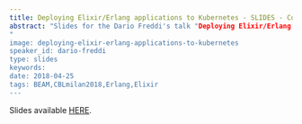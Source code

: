 ```yaml
---
title: Deploying Elixir/Erlang applications to Kubernetes - SLIDES - Code BEAM Lite Milan 2018
abstract: "Slides for the Dario Freddi's talk "Deploying Elixir/Erlang applications to Kubernetes - the right way" - Code BEAM Lite Milan 2018
"
image: deploying-elixir-erlang-applications-to-kubernetes
speaker_id: dario-freddi
type: slides
keywords: 
date: 2018-04-25
tags: BEAM,CBLmilan2018,Erlang,Elixir
---
```

Slides available <a href="/uploads/media/default/0001/01/7760ae3859f5d53c9f98b8bbff275d7060f6a806.pdf" target="_blank">HERE</a>.
